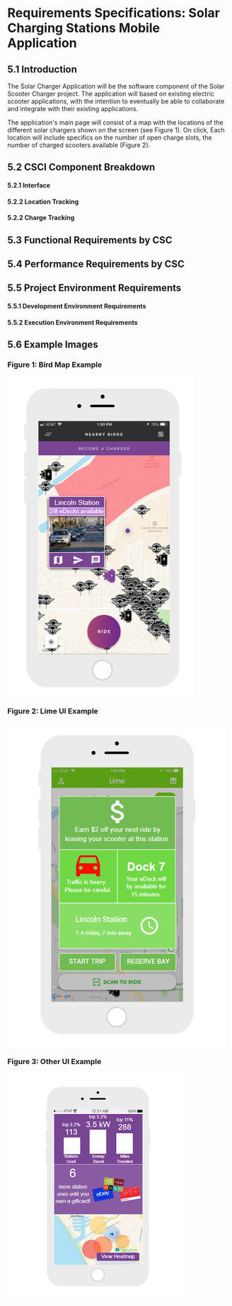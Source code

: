 # Requirements Specifications: Solar Charging Stations Mobile Application

## 5.1  Introduction
The Solar Charger Application will be the software component of the Solar Scooter Charger project. The application will based on existing electric scooter applications, with the intention to eventually be able to collaborate and integrate with their existing applications.

The application's main page will consist of a map with the locations of the different solar chargers shown on the screen (see Figure 1). On click, Each location will include specifics on the number of open charge slots, the number of charged scooters available (Figure 2).

## 5.2  CSCI Component Breakdown

#### 5.2.1 Interface

#### 5.2.2 Location Tracking

#### 5.2.2 Charge Tracking

## 5.3  Functional Requirements by CSC

## 5.4  Performance Requirements by CSC

## 5.5  Project Environment Requirements

#### 5.5.1   Development Environment Requirements

#### 5.5.2   Execution Environment Requirements

## 5.6 Example Images
### Figure 1: Bird Map Example
![Figure 1: Bird Map Example](./images/Bird_station_status_mockup.png)

### Figure 2: Lime UI Example
![Figure 2: Lime UI Example](./images/Lime_station_status_mockup.png)

### Figure 3: Other UI Example
![Figure 3: Other UI](./images/figure3.png)

